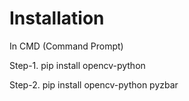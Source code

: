 

# Installation

In CMD (Command Prompt)


Step-1. pip install opencv-python


Step-2. pip install opencv-python pyzbar
